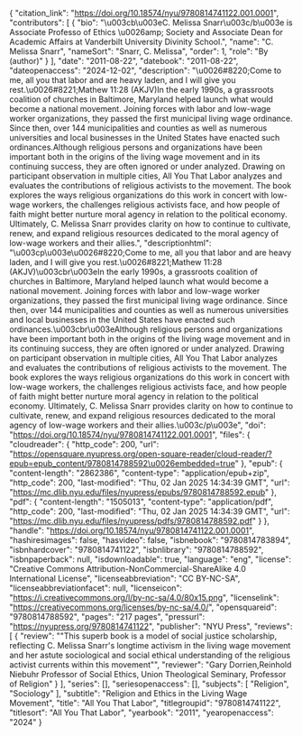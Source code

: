 {
   "citation_link": "https://doi.org/10.18574/nyu/9780814741122.001.0001",
   "contributors": [
     {
       "bio": "\u003cb\u003eC. Melissa Snarr\u003c/b\u003e is Associate Professo of Ethics \u0026amp; Society and Associate Dean for Academic Affairs at Vanderbilt University Divinity School.",
       "name": "C.  Melissa Snarr",
       "nameSort": "Snarr, C.  Melissa",
       "order": 1,
       "role": "By (author)"
     }
   ],
   "date": "2011-08-22",
   "datebook": "2011-08-22",
   "dateopenaccess": "2024-12-02",
   "description": "\u0026#8220;Come to me, all you that labor and are heavy laden, and I will give you rest.\u0026#8221;Mathew 11:28 (AKJV)In the early 1990s, a grassroots coalition of churches in Baltimore, Maryland helped launch what would become a national movement. Joining forces with labor and low-wage worker organizations, they passed the first municipal living wage ordinance. Since then, over 144 municipalities and counties as well as numerous universities and local businesses in the United States have enacted such ordinances.Although religious persons and organizations have been important both in the origins of the living wage movement and in its continuing success, they are often ignored or under analyzed. Drawing on participant observation in multiple cities, All You That Labor analyzes and evaluates the contributions of religious activists to the movement. The book explores the ways religious organizations do this work in concert with low-wage workers, the challenges religious activists face, and how people of faith might better nurture moral agency in relation to the political economy. Ultimately, C. Melissa Snarr provides clarity on how to continue to cultivate, renew, and expand religious resources dedicated to the moral agency of low-wage workers and their allies.",
   "descriptionhtml": "\u003cp\u003e\u0026#8220;Come to me, all you that labor and are heavy laden, and I will give you rest.\u0026#8221;Mathew 11:28 (AKJV)\u003cbr\u003eIn the early 1990s, a grassroots coalition of churches in Baltimore, Maryland helped launch what would become a national movement. Joining forces with labor and low-wage worker organizations, they passed the first municipal living wage ordinance. Since then, over 144 municipalities and counties as well as numerous universities and local businesses in the United States have enacted such ordinances.\u003cbr\u003eAlthough religious persons and organizations have been important both in the origins of the living wage movement and in its continuing success, they are often ignored or under analyzed. Drawing on participant observation in multiple cities, All You That Labor analyzes and evaluates the contributions of religious activists to the movement. The book explores the ways religious organizations do this work in concert with low-wage workers, the challenges religious activists face, and how people of faith might better nurture moral agency in relation to the political economy. Ultimately, C. Melissa Snarr provides clarity on how to continue to cultivate, renew, and expand religious resources dedicated to the moral agency of low-wage workers and their allies.\u003c/p\u003e",
   "doi": "https://doi.org/10.18574/nyu/9780814741122.001.0001",
   "files": {
     "cloudreader": {
       "http_code": 200,
       "url": "https://opensquare.nyupress.org/open-square-reader/cloud-reader/?epub=epub_content/9780814788592\u0026embedded=true"
     },
     "epub": {
       "content-length": "2862386",
       "content-type": "application/epub+zip",
       "http_code": 200,
       "last-modified": "Thu, 02 Jan 2025 14:34:39 GMT",
       "url": "https://mc.dlib.nyu.edu/files/nyupress/epubs/9780814788592.epub"
     },
     "pdf": {
       "content-length": "1505013",
       "content-type": "application/pdf",
       "http_code": 200,
       "last-modified": "Thu, 02 Jan 2025 14:34:39 GMT",
       "url": "https://mc.dlib.nyu.edu/files/nyupress/pdfs/9780814788592.pdf"
     }
   },
   "handle": "https://doi.org/10.18574/nyu/9780814741122.001.0001",
   "hashiresimages": false,
   "hasvideo": false,
   "isbnebook": "9780814783894",
   "isbnhardcover": "9780814741122",
   "isbnlibrary": "9780814788592",
   "isbnpaperback": null,
   "isdownloadable": true,
   "language": "eng",
   "license": "Creative Commons Attribution-NonCommercial-ShareAlike 4.0 International License",
   "licenseabbreviation": "CC BY-NC-SA",
   "licenseabbreviationfacet": null,
   "licenseicon": "https://i.creativecommons.org/l/by-nc-sa/4.0/80x15.png",
   "licenselink": "https://creativecommons.org/licenses/by-nc-sa/4.0/",
   "opensquareid": "9780814788592",
   "pages": "217 pages",
   "pressurl": "https://nyupress.org/9780814741122",
   "publisher": "NYU Press",
   "reviews": [
     {
       "review": "\"This superb book is a model of social justice scholarship, reflecting C. Melissa Snarr's longtime activism in the living wage movement and her astute sociological and social ethical understanding of the religious activist currents within this movement\"",
       "reviewer": "Gary Dorrien,Reinhold Niebuhr Professor of Social Ethics, Union Theological Seminary, Professor of Religion"
     }
   ],
   "series": [],
   "seriesopenaccess": [],
   "subjects": [
     "Religion",
     "Sociology"
   ],
   "subtitle": "Religion and Ethics in the Living Wage Movement",
   "title": "All You That Labor",
   "titlegroupid": "9780814741122",
   "titlesort": "All You That Labor",
   "yearbook": "2011",
   "yearopenaccess": "2024"
 }
